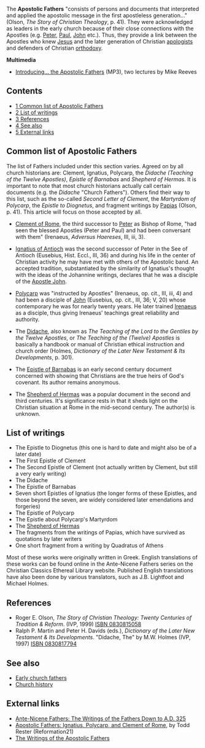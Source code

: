 The **Apostolic Fathers** "consists of persons and documents that
interpreted and applied the apostolic message in the first
apostleless generation..." (Olson,
*The Story of Christian Theology*, p. 41). They were acknowledged
as leaders in the early church because of their close connections
with the Apostles (e.g. [Peter](Peter "Peter"),
[Paul](Paul "Paul"), [John](John "John") etc.). Thus, they provide
a link between the Apostles who knew [Jesus](Jesus "Jesus") and the
later generation of Christian
[apologists](index.php?title=Apologists&action=edit&redlink=1 "Apologists (page does not exist)")
and defenders of Christian [orthodoxy](Orthodoxy "Orthodoxy").

**Multimedia**

-   [Introducing... the Apostolic Fathers](http://theologynetwork.org/historical-theology/getting-stuck-in/introducing----the-apostolic-fathers.htm)
    (MP3), two lectures by Mike Reeves

## Contents

-   [1 Common list of Apostolic Fathers](#Common_list_of_Apostolic_Fathers)
-   [2 List of writings](#List_of_writings)
-   [3 References](#References)
-   [4 See also](#See_also)
-   [5 External links](#External_links)



## Common list of Apostolic Fathers

The list of Fathers included under this section varies. Agreed on
by all church historians are: Clement, Ignatius, Polycarp, the
*Didache (Teaching of the Twelve Apostles)*, *Epistle of Barnabas*
and *Shepherd of Hermas*. It is important to note that most church
historians actually call certain documents (e.g. the *Didache*
"Church Fathers"). Others find their way to this list, such as the
so-called *Second Letter of Clement*, the *Martyrdom of Polycarp*,
the *Epistle to Diognetus*, and fragment writings by
[Papias](index.php?title=Papias&action=edit&redlink=1 "Papias (page does not exist)")
(Olson, p. 41). This article will focus on those accepted by all.

-   [Clement of Rome](Clement_of_Rome "Clement of Rome"), the third
    successor to [Peter](Peter "Peter") as Bishop of Rome, "had seen
    the blessed Apostles (Peter and Paul) and had been conversant with
    them" (Irenaeus, *Adversus Haereses*, III, iii, 3).

-   [Ignatius of Antioch](Ignatius_of_Antioch "Ignatius of Antioch")
    was the second successor of Peter in the See of Antioch (Eusebius,
    Hist. Eccl., III, 36) and during his life in the center of
    Christian activity he may have met with others of the Apostolic
    band. An accepted tradition, substantiated by the similarity of
    Ignatius's thought with the ideas of the Johannine writings,
    declares that he was a disciple of the
    [Apostle John](John "John").

-   [Polycarp](Polycarp "Polycarp") was "instructed by Apostles"
    (Irenaeus, op. cit., III, iii, 4) and had been a disciple of
    [John](John "John") (Eusebius, op. cit., III, 36; V, 20) whose
    contemporary he was for nearly twenty years. He later trained
    [Irenaeus](Irenaeus "Irenaeus") as a disciple, thus giving
    Irenaeus' teachings great reliability and authority.

-   The [Didache](Didache "Didache"), also known as
    *The Teaching of the Lord to the Gentiles by the Twelve Apostles*,
    or *The Teaching of the (Twelve) Apostles* is basically a handbook
    or manual of Christian ethical instruction and church order
    (Holmes,
    *Dictionary of the Later New Testament & Its Developments*, p.
    301).

-   The
    [Epistle of Barnabas](index.php?title=Epistle_of_Barnabas&action=edit&redlink=1 "Epistle of Barnabas (page does not exist)")
    is an early second century document concerned with showing that
    Christians are the true heirs of God's covenant. Its author remains
    anonymous.

-   The
    [Shepherd of Hermas](Shepherd_of_Hermas "Shepherd of Hermas") was a
    popular document in the second and third centuries. It's
    significance rests in that it sheds light on the Christian
    situation at Rome in the mid-second century. The author(s) is
    unknown.

## List of writings

-   The Epistle to Diognetus (this one is hard to date and might
    also be of a later date)
-   The First Epistle of Clement
-   The Second Epistle of Clement (not actually written by Clement,
    but still a very early writing)
-   The Didache
-   The Epistle of Barnabas
-   Seven short Epistles of Ignatius (the longer forms of these
    Epistles, and those beyond the seven, are widely considered later
    emendations and forgeries)
-   The Epistle of Polycarp
-   The Epistle about Polycarp's Martyrdom
-   The
    [Shepherd of Hermas](Shepherd_of_Hermas "Shepherd of Hermas")
-   The fragments from the writings of Papias, which have survived
    as quotations by later writers
-   One short fragment from a writing by Quadratus of Athens

Most of these works were originally written in Greek. English
translations of these works can be found online in the Ante-Nicene
Fathers series on the Christian Classics Ethereal Library website.
Published English translations have also been done by various
translators, such as J.B. Lightfoot and Michael Holmes.

## References

-   Roger E. Olson,
    *The Story of Christian Theology: Twenty Centuries of Tradition & Reform*.
    (IVP, 1999)
    [ISBN 0830815058](http://www.theopedia.com/Special:BookSources/0830815058)
-   Ralph P. Martin and Peter H. Davids (eds.),
    *Dictionary of the Later New Testament & Its Developments*.
    "Didache, The" by M.W. Holmes (IVP, 1997)
    [ISBN 0830817794](http://www.theopedia.com/Special:BookSources/0830817794)

## See also

-   [Early church fathers](Early_church_fathers "Early church fathers")
-   [Church history](Church_history "Church history")

## External links

-   [Ante-Nicene Fathers: The Writings of the Fathers Down to A.D. 325](http://www.ccel.org/fathers2/)
-   [Apostolic Fathers: Ignatius, Polycarp, and Clement of Rome](http://reformation21.org/Window_on_the_Past/158/),
    by Todd Rester (Reformation21)
-   [The Writings of the Apostolic Fathers](http://www.goarch.org/en/ourfaith/articles/article8074.asp)




